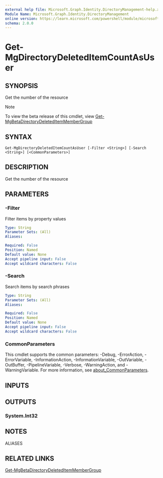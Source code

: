 ```yaml
---
external help file: Microsoft.Graph.Identity.DirectoryManagement-help.xml
Module Name: Microsoft.Graph.Identity.DirectoryManagement
online version: https://learn.microsoft.com/powershell/module/microsoft.graph.identity.directorymanagement/get-mgdirectorydeleteditemcountasuser
schema: 2.0.0
---
```


# Get-MgDirectoryDeletedItemCountAsUser

## SYNOPSIS
Get the number of the resource

> [!NOTE]
> To view the beta release of this cmdlet, view [Get-MgBetaDirectoryDeletedItemMemberGroup](/powershell/module/Microsoft.Graph.Beta.Identity.DirectoryManagement/Get-MgBetaDirectoryDeletedItemMemberGroup?view=graph-powershell-beta)

## SYNTAX

```
Get-MgDirectoryDeletedItemCountAsUser [-Filter <String>] [-Search <String>] [<CommonParameters>]
```

## DESCRIPTION
Get the number of the resource






## PARAMETERS

### -Filter
Filter items by property values

```yaml
Type: String
Parameter Sets: (All)
Aliases:

Required: False
Position: Named
Default value: None
Accept pipeline input: False
Accept wildcard characters: False
```

### -Search
Search items by search phrases

```yaml
Type: String
Parameter Sets: (All)
Aliases:

Required: False
Position: Named
Default value: None
Accept pipeline input: False
Accept wildcard characters: False
```

### CommonParameters
This cmdlet supports the common parameters: -Debug, -ErrorAction, -ErrorVariable, -InformationAction, -InformationVariable, -OutVariable, -OutBuffer, -PipelineVariable, -Verbose, -WarningAction, and -WarningVariable. For more information, see [about_CommonParameters](http://go.microsoft.com/fwlink/?LinkID=113216).

## INPUTS

## OUTPUTS

### System.Int32
## NOTES

ALIASES

## RELATED LINKS
[Get-MgBetaDirectoryDeletedItemMemberGroup](/powershell/module/Microsoft.Graph.Beta.Identity.DirectoryManagement/Get-MgBetaDirectoryDeletedItemMemberGroup?view=graph-powershell-beta)

